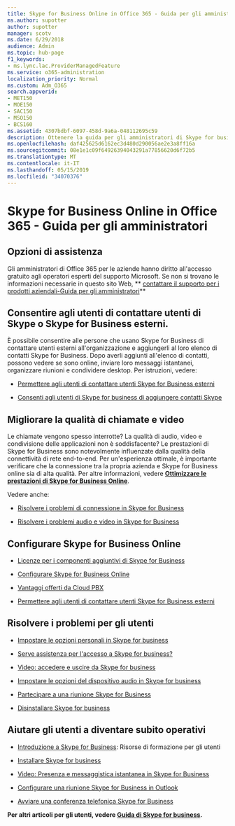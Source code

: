 ```yaml
---
title: Skype for Business Online in Office 365 - Guida per gli amministratori
ms.author: supotter
author: supotter
manager: scotv
ms.date: 6/29/2018
audience: Admin
ms.topic: hub-page
f1_keywords:
- ms.lync.lac.ProviderManagedFeature
ms.service: o365-administration
localization_priority: Normal
ms.custom: Adm_O365
search.appverid:
- MET150
- MOE150
- SAC150
- MSO150
- BCS160
ms.assetid: 4307bdbf-6097-458d-9a6a-048112695c59
description: Ottenere la guida per gli amministratori di Skype for business-configurare Skype for business, la rete, le riunioni e la messaggistica istantanea e l'accesso esterno per gli utenti. configurare le impostazioni, la risoluzione dei problemi e visualizzare i report di utilizzo.
ms.openlocfilehash: daf425625d6162ec3d480d290056ae2e3a8ff16a
ms.sourcegitcommit: 08e1e1c09f64926394043291a77856620d6f72b5
ms.translationtype: MT
ms.contentlocale: it-IT
ms.lasthandoff: 05/15/2019
ms.locfileid: "34070376"
---
```

# <a name="skype-for-business-online-in-office-365---admin-help"></a>Skype for Business Online in Office 365 - Guida per gli amministratori

## <a name="were-here-to-help"></a>Opzioni di assistenza

Gli amministratori di Office 365 per le aziende hanno diritto all'accesso gratuito agli operatori esperti del supporto Microsoft. Se non si trovano le informazioni necessarie in questo sito Web, ** [contattare il supporto per i prodotti aziendali-Guida per gli amministratori](https://support.office.com/article/32a17ca7-6fa0-4870-8a8d-e25ba4ccfd4b)**
  
## <a name="let-your-users-contact-external-skype-or-skype-for-business-users"></a>Consentire agli utenti di contattare utenti di Skype o Skype for Business esterni.

È possibile consentire alle persone che usano Skype for Business di contattare utenti esterni all'organizzazione e aggiungerli al loro elenco di contatti Skype for Business. Dopo averli aggiunti all'elenco di contatti, possono vedere se sono online, inviare loro messaggi istantanei, organizzare riunioni e condividere desktop. Per istruzioni, vedere:
  
- [Permettere agli utenti di contattare utenti Skype for Business esterni](https://support.office.com/article/b414873a-0059-4cd5-aea1-e5d0857dbc94)
    
- [Consenti agli utenti di Skype for business di aggiungere contatti Skype](https://support.office.com/article/08666236-1894-42ae-8846-e49232bbc460)
    
## <a name="improve-call-and-video-quality"></a>Migliorare la qualità di chiamate e video

Le chiamate vengono spesso interrotte? La qualità di audio, video e condivisione delle applicazioni non è soddisfacente? Le prestazioni di Skype for Business sono notevolmente influenzate dalla qualità della connettività di rete end-to-end. Per un'esperienza ottimale, è importante verificare che la connessione tra la propria azienda e Skype for Business online sia di alta qualità. Per altre informazioni, vedere **[Ottimizzare le prestazioni di Skype for Business Online](tune-skype-for-business-online-performance.md)**. 
  
Vedere anche:
  
- [Risolvere i problemi di connessione in Skype for Business](https://support.office.com/article/ca302828-783f-425c-bbe2-356348583771)
    
- [Risolvere i problemi audio e video in Skype for Business](https://support.office.com/article/62777bc6-c52b-47ae-84ba-a8905c3b71dc)
    
## <a name="set-up-skype-for-business-online"></a>Configurare Skype for Business Online

- [Licenze per i componenti aggiuntivi di Skype for Business](https://support.office.com/article/3ed752b1-5983-43f9-bcfd-760619ab40a7)
    
- [Configurare Skype for Business Online](https://support.office.com/article/40296968-e779-4259-980b-c2de1c044c6e)
    
- [Vantaggi offerti da Cloud PBX](https://support.office.com/article/bc9756d1-8a2f-42c4-98f6-afb17c29231c)
    
- [Permettere agli utenti di contattare utenti Skype for Business esterni](https://support.office.com/article/b414873a-0059-4cd5-aea1-e5d0857dbc94)
    
## <a name="fix-problems-for-your-users"></a>Risolvere i problemi per gli utenti

- [Impostare le opzioni personali in Skype for business](https://support.office.com/article/68bacc31-71d3-44c3-a4d4-64da78c447aa#bkmk-stop-automatic-startup)
    
- [Serve assistenza per l'accesso a Skype for business?](https://support.office.com/article/448b8ea7-5b33-444a-afd4-175fc9930d05)
    
- [Video: accedere e uscire da Skype for business](https://support.office.com/article/8abed4b3-ac48-493e-9d76-0e10140e9451)
    
- [Impostare le opzioni del dispositivo audio in Skype for business](https://support.office.com/article/2533d929-9814-4349-8ae4-fca29246e2ff)
    
- [Partecipare a una riunione Skype for Business](https://support.office.com/article/3862be6d-758a-4064-a016-67c0febf3cd5)
    
- [Disinstallare Skype for business](https://support.office.com/article/28C4A036-7F22-406C-B7F4-87894CBAF902)
    
## <a name="help-your-users-get-started-quickly"></a>Aiutare gli utenti a diventare subito operativi

- [Introduzione a Skype for Business](https://support.office.com/article/8a3491a3-c095-4718-80cf-cbbe4afe4eba): Risorse di formazione per gli utenti 
    
- [Installare Skype for business](https://support.office.com/article/8a0d4da8-9d58-44f9-9759-5c8f340cb3fb)
    
- [Video: Presenza e messaggistica istantanea in Skype for Business](https://support.office.com/article/c873b869-4ce0-4375-9bea-5de150eaf081)
    
- [Configurare una riunione Skype for Business in Outlook](https://support.office.com/article/b8305620-d16e-4667-989d-4a977aad6556)
    
- [Avviare una conferenza telefonica Skype for Business](https://support.office.com/article/8dc8ac52-91ac-4db9-8672-11551fdaf997)
    
 **Per altri articoli per gli utenti, vedere [Guida di Skype for business](https://support.office.com/article/4fbe07ce-6b15-4a06-bcf0-baea57890410).**
  


